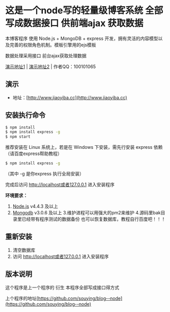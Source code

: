 # 这是一个node写的轻量级博客系统  全部写成数据接口 供前端ajax 获取数据

本博客程序 使用 Node.js + MongoDB + express 开发，拥有灵活的内容模型以及完善的权限角色机制。模板引擎用的ejs模板

数据处理采用接口  前台ajax获取处理数据  

[演示地址1](http://www.jiaoyiba.cc/) | [演示地址2](http://www.jiaoyiba.cc) | 作者QQ：100101065

## 演示
- 地址：[http://www.jiaoyiba.cc](http://www.jiaoyiba.cc)

## 安装执行命令

```bash
$ npm install 
$ npm install express -g
$ npm start
```

推荐安装在 Linux 系统上，若是在 Windows 下安装，需先行安装 express 依赖（请百度express帮助教程）

```bash
$ npm install express -g

```
（其中 -g 是你express  执行全局安装）

完成后访问 http://localhost或者127.0.0.1  进入安装程序

**环境要求：**

1. [Node.js](https://www.nodejs.org) v4.4.3 及以上
2. [Mongodb](https://www.mongodb.org) v3.0.6 及以上
3.维护进程可以用强大的pm2来维护
4.源码里bak目录里已经带有程序测试的数据备份 也可以恢复数据库，教程自行百度吧！！！


## 重新安装
1. 清空数据库
2. 访问 http://localhost或者127.0.0.1 进入安装程序



##  版本说明 
这个程序是上一个程序的  衍生  本程序全部写成接口得方式  

上个程序的地址[https://github.com/souying/blog--node](https://github.com/souying/blog--node)